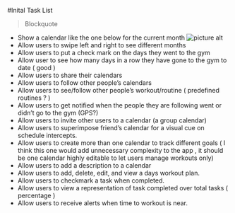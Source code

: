 #Inital Task List
> Blockquote

* Show a calendar like the one below for the current month
![picture alt](http://www.brightlightpictures.com/assets/images/portfolio/thethaw_header.jpg "Title is optional")
* Allow users to swipe left and right to see different months
* Allow users to put a check mark on the days they went to the gym
* Allow user to see how many days in a row they have gone to the gym to date ( good )
* Allow users to share their calendars
* Allow users to follow other people’s calendars
* Allow users to see/follow other people’s workout/routine ( predefined routines ? )
* Allow users to get notified when the people they are following went or didn’t go to the gym (GPS?)
* Allow users to invite other users to a calendar (a group calendar)
* Allow users to superimpose friend’s calendar for a visual cue on schedule intercepts.  
* Allow users to create more than one calendar to track different goals ( I think this one would add unnecessary complexity to the app , it should be one calendar highly editable to let users manage workouts only)  
* Allow users to add a description to a calendar
* Allow users to add, delete, edit, and view a days workout plan.
* Allow users to checkmark a task when completed.
* Allow users to view a representation of task completed over total tasks ( percentage ) 
* Allow users to receive alerts when time to workout is near.
